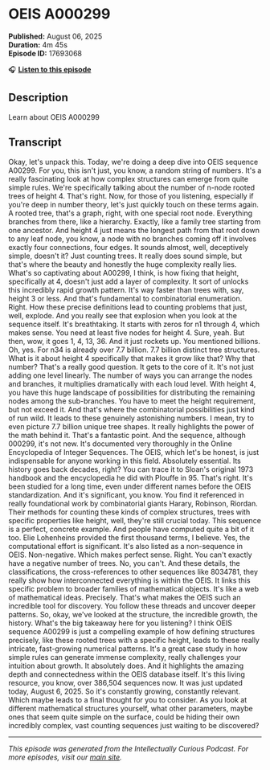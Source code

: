 # OEIS A000299

**Published:** August 06, 2025  
**Duration:** 4m 45s  
**Episode ID:** 17693068

🎧 **[Listen to this episode](https://intellectuallycurious.buzzsprout.com/2529712/episodes/17693068-oeis-a000299)**

## Description

Learn about OEIS A000299

## Transcript

Okay, let's unpack this. Today, we're doing a deep dive into OEIS sequence A00299. For you, this isn't just, you know, a random string of numbers. It's a really fascinating look at how complex structures can emerge from quite simple rules. We're specifically talking about the number of n-node rooted trees of height 4. That's right. Now, for those of you listening, especially if you're deep in number theory, let's just quickly touch on these terms again. A rooted tree, that's a graph, right, with one special root node. Everything branches from there, like a hierarchy. Exactly, like a family tree starting from one ancestor. And height 4 just means the longest path from that root down to any leaf node, you know, a node with no branches coming off it involves exactly four connections, four edges. It sounds almost, well, deceptively simple, doesn't it? Just counting trees. It really does sound simple, but that's where the beauty and honestly the huge complexity really lies. What's so captivating about A00299, I think, is how fixing that height, specifically at 4, doesn't just add a layer of complexity. It sort of unlocks this incredibly rapid growth pattern. It's way faster than trees with, say, height 3 or less. And that's fundamental to combinatorial enumeration. Right. How these precise definitions lead to counting problems that just, well, explode. And you really see that explosion when you look at the sequence itself. It's breathtaking. It starts with zeros for n1 through 4, which makes sense. You need at least five nodes for height 4. Sure, yeah. But then, wow, it goes 1, 4, 13, 36. And it just rockets up. You mentioned billions. Oh, yes. For n34 is already over 7.7 billion. 7.7 billion distinct tree structures. What is it about height 4 specifically that makes it grow like that? Why that number? That's a really good question. It gets to the core of it. It's not just adding one level linearly. The number of ways you can arrange the nodes and branches, it multiplies dramatically with each loud level. With height 4, you have this huge landscape of possibilities for distributing the remaining nodes among the sub-branches. You have to meet the height requirement, but not exceed it. And that's where the combinatorial possibilities just kind of run wild. It leads to these genuinely astonishing numbers. I mean, try to even picture 7.7 billion unique tree shapes. It really highlights the power of the math behind it. That's a fantastic point. And the sequence, although 000299, it's not new. It's documented very thoroughly in the Online Encyclopedia of Integer Sequences. The OEIS, which let's be honest, is just indispensable for anyone working in this field. Absolutely essential. Its history goes back decades, right? You can trace it to Sloan's original 1973 handbook and the encyclopedia he did with Plouffe in 95. That's right. It's been studied for a long time, even under different names before the OEIS standardization. And it's significant, you know. You find it referenced in really foundational work by combinatorial giants Harary, Robinson, Riordan. Their methods for counting these kinds of complex structures, trees with specific properties like height, well, they're still crucial today. This sequence is a perfect, concrete example. And people have computed quite a bit of it too. Elie Lohenheins provided the first thousand terms, I believe. Yes, the computational effort is significant. It's also listed as a non-sequence in OEIS. Non-negative. Which makes perfect sense. Right. You can't exactly have a negative number of trees. No, you can't. And these details, the classifications, the cross-references to other sequences like 8034781, they really show how interconnected everything is within the OEIS. It links this specific problem to broader families of mathematical objects. It's like a web of mathematical ideas. Precisely. That's what makes the OEIS such an incredible tool for discovery. You follow these threads and uncover deeper patterns. So, okay, we've looked at the structure, the incredible growth, the history. What's the big takeaway here for you listening? I think OEIS sequence A00299 is just a compelling example of how defining structures precisely, like these rooted trees with a specific height, leads to these really intricate, fast-growing numerical patterns. It's a great case study in how simple rules can generate immense complexity, really challenges your intuition about growth. It absolutely does. And it highlights the amazing depth and connectedness within the OEIS database itself. It's this living resource, you know, over 386,504 sequences now. It was just updated today, August 6, 2025. So it's constantly growing, constantly relevant. Which maybe leads to a final thought for you to consider. As you look at different mathematical structures yourself, what other parameters, maybe ones that seem quite simple on the surface, could be hiding their own incredibly complex, vast counting sequences just waiting to be discovered?

---
*This episode was generated from the Intellectually Curious Podcast. For more episodes, visit our [main site](https://intellectuallycurious.buzzsprout.com).*

